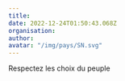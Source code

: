 ```yaml
---
title: 
date: 2022-12-24T01:50:43.068Z
organisation: 
author: 
avatar: "/img/pays/SN.svg"
---
```


Respectez les choix du peuple 